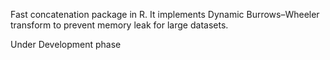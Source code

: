 Fast concatenation package in R. It implements Dynamic Burrows–Wheeler transform to prevent memory leak for large datasets.

Under Development phase
